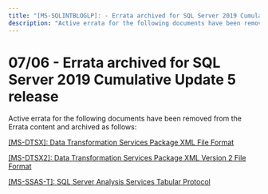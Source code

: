 ```yaml
---
title: "[MS-SQLINTBLOGLP]: - Errata archived for SQL Server 2019 Cumulative Update 5 release"
description: "Active errata for the following documents have been removed from the Errata content and archived as follows:  [MS-DTSX]: Data Transformation"
---
```


# 07/06 - Errata archived for SQL Server 2019 Cumulative Update 5 release

<p> </p>
<p>Active errata for the following documents have been removed from
the Errata content and archived as follows:</p>

<p><span><a href="https://sqlprotocoldoc.blob.core.windows.net/productionsqlarchives/MS-DTSX/%5bMS-DTSX%5d-191016-errata.pdf">[MS-DTSX]:
Data Transformation Services Package XML File Format</a></span></p>

<p><span><a href="https://sqlprotocoldoc.blob.core.windows.net/productionsqlarchives/MS-DTSX2/%5bMS-DTSX2%5d-191016-errata.pdf">[MS-DTSX2]:
Data Transformation Services Package XML Version 2 File Format</a></span></p>

<p><span><a href="https://sqlprotocoldoc.blob.core.windows.net/productionsqlarchives/MS-SSAS-T/%5bMS-SSAS-T%5d-200305-errata.pdf">[MS-SSAS-T]:
SQL Server Analysis Services Tabular Protocol</a></span></p>


                